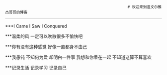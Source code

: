                                                            # 欢迎来到温文尔雅杰哥哥的博客

------------------------------------------------------------------------------------------------------------------------------------------
***I Came I Saw I Conquered


***温柔的风 一定可以吹散很多不愉快吧

***你有没有这种感觉  好像一直都身不由己

***我愚钝 不知何为爱 却明白一件事 我想和你呆在一起  不知道这算不算喜欢


***记录生活 记录学习 记录自己





                     
